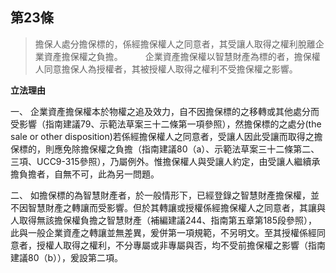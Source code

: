## 第23條  

>擔保人處分擔保標的，係經擔保權人之同意者，其受讓人取得之權利脫離企業資產擔保權之負擔。
　　
>企業資產擔保權以智慧財產為標的者，擔保權人同意擔保人為授權者，其被授權人取得之權利不受擔保權之影響。


**立法理由**

一、	企業資產擔保權本於物權之追及效力，自不因擔保標的之移轉或其他處分而受影響（指南建議79、示範法草案三十二條第一項參照），然擔保標的之處分(the sale or other disposition)若係經擔保權人之同意者，受讓人因此受讓而取得之擔保標的，則應免除擔保權之負擔（指南建議80（a）、示範法草案三十二條第二、三項、UCC9-315參照），乃屬例外。惟擔保權人與受讓人約定，由受讓人繼續承擔負擔者，自無不可，此為另一問題。

二、	如擔保標的為智慧財產者，於一般情形下，已經登錄之智慧財產擔保權，並不因智慧財產之轉讓而受影響。但於其轉讓或授權係經擔保權人之同意者，其讓與人取得無該擔保權負擔之智慧財產（補編建議244、指南第五章第185段參照），此與一般企業資產之轉讓並無差異，爰併第一項規範，不另明文。至其授權係經同意者，授權人取得之權利，不分專屬或非專屬與否，均不受前擔保權之影響（指南建議80（b）），爰設第二項。

